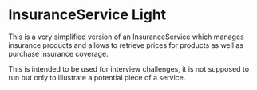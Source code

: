 # InsuranceService Light

This is a very simplified version of an InsuranceService which manages insurance products and allows
to retrieve prices for products as well as purchase insurance coverage.

This is intended to be used for interview challenges, it is not supposed to run but only to illustrate
a potential piece of a service.
